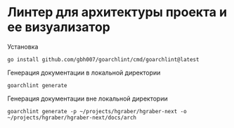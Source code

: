 # Линтер для архитектуры проекта и ее визуализатор

Установка

```shell
go install github.com/gbh007/goarchlint/cmd/goarchlint@latest
```

Генерация документации в локальной директории

```shell
goarchlint generate
```

Генерация документации вне локальной директории

```shell
goarchlint generate -p ~/projects/hgraber/hgraber-next -o ~/projects/hgraber/hgraber-next/docs/arch
```
